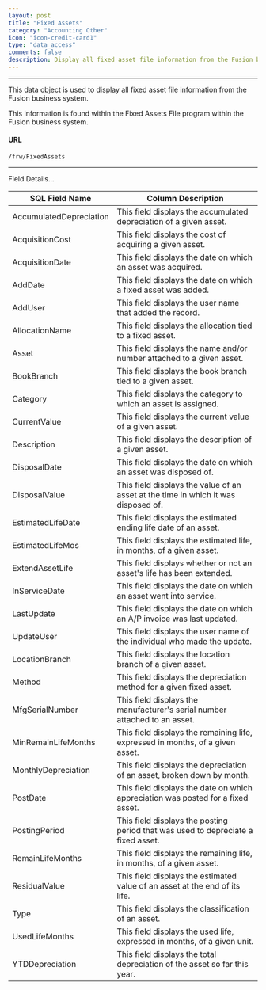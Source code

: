 ```yaml
---
layout: post
title: "Fixed Assets"
category: "Accounting Other" 
icon: "icon-credit-card1"
type: "data_access" comments: falsedescription: Display all fixed asset file information from the Fusion business system
---
```


---
This data object is used to display all fixed asset file information from the
Fusion business system.

This information is found within the Fixed Assets File program within the Fusion
business system.

 
#### URL
```
/frw/FixedAssets
```
  <hr>Field Details...

| **SQL Field Name**      | **Column Description**                                                             |
|---|---|
| AccumulatedDepreciation | This field displays the accumulated depreciation of a given asset.                 |
| AcquisitionCost         | This field displays the cost of acquiring a given asset.                           |
| AcquisitionDate         | This field displays the date on which an asset was acquired.                       |
| AddDate                 | This field displays the date on which a fixed asset was added.                     |
| AddUser                 | This field displays the user name that added the record.                           |
| AllocationName          | This field displays the allocation tied to a fixed asset.                          |
| Asset                   | This field displays the name and/or number attached to a given asset.              |
| BookBranch              | This field displays the book branch tied to a given asset.                         |
| Category                | This field displays the category to which an asset is assigned.                    |
| CurrentValue            | This field displays the current value of a given asset.                            |
| Description             | This field displays the description of a given asset.                              |
| DisposalDate            | This field displays the date on which an asset was disposed of.                    |
| DisposalValue           | This field displays the value of an asset at the time in which it was disposed of. |
| EstimatedLifeDate       | This field displays the estimated ending life date of an asset.                    |
| EstimatedLifeMos        | This field displays the estimated life, in months, of a given asset.               |
| ExtendAssetLife         | This field displays whether or not an asset's life has been extended.              |
| InServiceDate           | This field displays the date on which an asset went into service.                  |
| LastUpdate              | This field displays the date on which an A/P invoice was last updated.             |
| UpdateUser              | This field displays the user name of the individual who made the update.           |
| LocationBranch          | This field displays the location branch of a given asset.                          |
| Method                  | This field displays the depreciation method for a given fixed asset.               |
| MfgSerialNumber         | This field displays the manufacturer's serial number attached to an asset.         |
| MinRemainLifeMonths     | This field displays the remaining life, expressed in months, of a given asset.     |
| MonthlyDepreciation     | This field displays the depreciation of an asset, broken down by month.            |
| PostDate                | This field displays the date on which appreciation was posted for a fixed asset.   |
| PostingPeriod           | This field displays the posting period that was used to depreciate a fixed asset.  |
| RemainLifeMonths        | This field displays the remaining life, in months, of a given asset.               |
| ResidualValue           | This field displays the estimated value of an asset at the end of its life.        |
| Type                    | This field displays the classification of an asset.                                |
| UsedLifeMonths          | This field displays the used life, expressed in months, of a given unit.           |
| YTDDepreciation         | This field displays the total depreciation of the asset so far this year.          |
